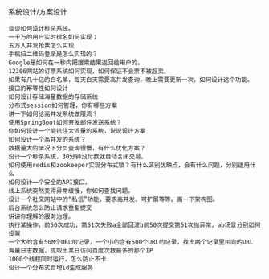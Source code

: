 系统设计/方案设计

    谈谈如何设计秒杀系统。
    一千万的用户实时排名如何实现；
    五万人并发抢票怎么实现
    手机扫二维码登录是怎么实现的？
    Google是如何在一秒内把搜索结果返回给用户的。
    12306网站的订票系统如何实现，如何保证不会票不被超卖。
    如果有几十亿的白名单，每天白天需要高并发查询，晚上需要更新一次，如何设计这个功能。
    接口的幂等性如何设计
    如何设计存储海量数据的存储系统
    分布式session如何管理，你有哪些方案
    讲一下如何给高并发系统做限流？
    使用SpringBoot如何开发邮件发送系统？
    你如何设计一个能抗住大流量的系统，说说设计方案
    如何设计一个高并发的系统？
    数据量大的情况下分页查询很慢，有什么优化方案？
    设计一个秒杀系统，30分钟没付款就自动关闭交易。
    如何使用redis和zookeeper实现分布式锁？有什么区别优缺点，会有什么问题，分别适用什么
    如何设计一个安全的API接口。
    线上系统突然变得异常缓慢，你如何查找问题。
    设计一个社交网站中的“私信”功能，要求高并发、可扩展等等。画一下架构图。
    后台系统怎么防止请求重复提交
    讲讲你理解的服务治理。
    执行某操作，前50次成功，第51次失败a全部回滚b前50次提交第51次抛异常，ab场景分别如何设置
    一个大的含有50M个URL的记录，一个小的含有500个URL的记录，找出两个记录里相同的URL
    海量日志数据，提取出某日访问百度次数最多的那个IP
    1000个线程同时运行，怎么防止不卡
    设计一个分布式自增id生成服务